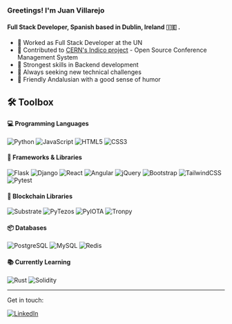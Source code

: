 ### Greetings! I'm Juan Villarejo

#### Full Stack Developer, Spanish based in Dublin, Ireland 🇮🇪 .

* 💼 Worked as Full Stack Developer at the UN
* 🔬 Contributed to [CERN's Indico project](https://github.com/indico/indico) - Open Source Conference Management System
* 💪 Strongest skills in Backend development
* 🚀 Always seeking new technical challenges
* 💃 Friendly Andalusian with a good sense of humor

## 🛠 Toolbox

#### 💻 Programming Languages

![Python](https://img.shields.io/badge/-Python-3776AB?style=flat&logo=python&logoColor=white)
![JavaScript](https://img.shields.io/badge/-JavaScript-F7DF1E?style=flat&logo=javascript&logoColor=black)
![HTML5](https://img.shields.io/badge/-HTML5-E34F26?style=flat&logo=html5&logoColor=white)
![CSS3](https://img.shields.io/badge/-CSS3-1572B6?style=flat&logo=css3&logoColor=white)

#### 🔧 Frameworks & Libraries

![Flask](https://img.shields.io/badge/-Flask-000000?style=flat&logo=flask&logoColor=white)
![Django](https://img.shields.io/badge/-Django-092E20?style=flat&logo=django&logoColor=white)
![React](https://img.shields.io/badge/-React-61DAFB?style=flat&logo=react&logoColor=black)
![Angular](https://img.shields.io/badge/-Angular-DD0031?style=flat&logo=angular&logoColor=white)
![jQuery](https://img.shields.io/badge/-jQuery-0769AD?style=flat&logo=jquery&logoColor=white)
![Bootstrap](https://img.shields.io/badge/-Bootstrap-7952B3?style=flat&logo=bootstrap&logoColor=white)
![TailwindCSS](https://img.shields.io/badge/-TailwindCSS-38B2AC?style=flat&logo=tailwind-css&logoColor=white)
![Pytest](https://img.shields.io/badge/-Pytest-0A9EDC?style=flat&logo=pytest&logoColor=white)

#### 🔗 Blockchain Libraries
![Substrate](https://img.shields.io/badge/-Substrate-282828?style=flat)
![PyTezos](https://img.shields.io/badge/-PyTezos-2C7DF7?style=flat)
![PyIOTA](https://img.shields.io/badge/-PyIOTA-242424?style=flat)
![Tronpy](https://img.shields.io/badge/-Tronpy-E50915?style=flat)

#### 📦 Databases

![PostgreSQL](https://img.shields.io/badge/-PostgreSQL-336791?style=flat&logo=postgresql&logoColor=white)
![MySQL](https://img.shields.io/badge/-MySQL-4479A1?style=flat&logo=mysql&logoColor=white)
![Redis](https://img.shields.io/badge/-Redis-DC382D?style=flat&logo=redis&logoColor=white)

#### 📚 Currently Learning

![Rust](https://img.shields.io/badge/-Rust-000000?style=flat&logo=rust&logoColor=white)
![Solidity](https://img.shields.io/badge/-Solidity-363636?style=flat&logo=solidity&logoColor=white)

---

Get in touch:

[![LinkedIn](https://img.shields.io/badge/-LinkedIn-0077B5?style=flat&logo=linkedin&logoColor=white)](https://www.linkedin.com/in/juan-bautista-villarejo-ortiz/)
<!--
**jbtwist/jbtwist** is a ✨ _special_ ✨ repository because its `README.md` (this file) appears on your GitHub profile.

Here are some ideas to get you started:

- 🔭 I’m currently working on ...
- 🌱 I’m currently learning ...
- 👯 I’m looking to collaborate on ...
- 🤔 I’m looking for help with ...
- 💬 Ask me about ...
- 📫 How to reach me: ...
- 😄 Pronouns: ...
- ⚡ Fun fact: ...
-->
